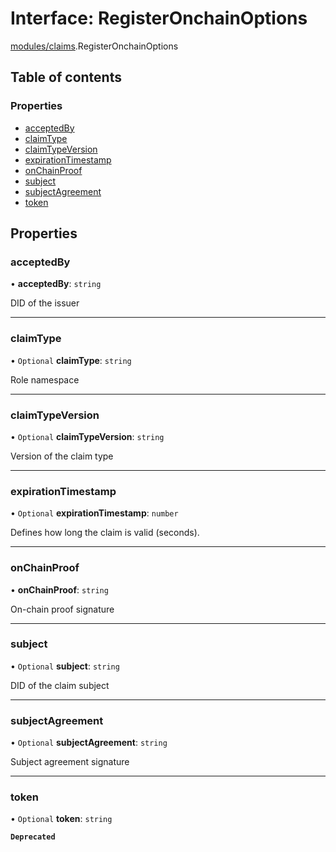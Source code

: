 # Interface: RegisterOnchainOptions

[modules/claims](../modules/modules_claims.md).RegisterOnchainOptions

## Table of contents

### Properties

- [acceptedBy](modules_claims.RegisterOnchainOptions.md#acceptedby)
- [claimType](modules_claims.RegisterOnchainOptions.md#claimtype)
- [claimTypeVersion](modules_claims.RegisterOnchainOptions.md#claimtypeversion)
- [expirationTimestamp](modules_claims.RegisterOnchainOptions.md#expirationtimestamp)
- [onChainProof](modules_claims.RegisterOnchainOptions.md#onchainproof)
- [subject](modules_claims.RegisterOnchainOptions.md#subject)
- [subjectAgreement](modules_claims.RegisterOnchainOptions.md#subjectagreement)
- [token](modules_claims.RegisterOnchainOptions.md#token)

## Properties

### acceptedBy

• **acceptedBy**: `string`

DID of the issuer

___

### claimType

• `Optional` **claimType**: `string`

Role namespace

___

### claimTypeVersion

• `Optional` **claimTypeVersion**: `string`

Version of the claim type

___

### expirationTimestamp

• `Optional` **expirationTimestamp**: `number`

Defines how long the claim is valid (seconds).

___

### onChainProof

• **onChainProof**: `string`

On-chain proof signature

___

### subject

• `Optional` **subject**: `string`

DID of the claim subject

___

### subjectAgreement

• `Optional` **subjectAgreement**: `string`

Subject agreement signature

___

### token

• `Optional` **token**: `string`

**`Deprecated`**
